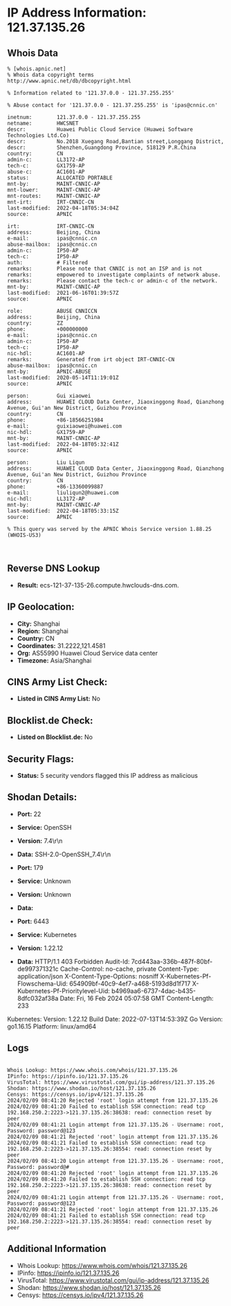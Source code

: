 # IP Address Information: 121.37.135.26

## Whois Data
```
% [whois.apnic.net]
% Whois data copyright terms    http://www.apnic.net/db/dbcopyright.html

% Information related to '121.37.0.0 - 121.37.255.255'

% Abuse contact for '121.37.0.0 - 121.37.255.255' is 'ipas@cnnic.cn'

inetnum:        121.37.0.0 - 121.37.255.255
netname:        HWCSNET
descr:          Huawei Public Cloud Service (Huawei Software Technologies Ltd.Co)
descr:          No.2018 Xuegang Road,Bantian street,Longgang District,
descr:          Shenzhen,Guangdong Province, 518129 P.R.China
country:        CN
admin-c:        LL3172-AP
tech-c:         GX1759-AP
abuse-c:        AC1601-AP
status:         ALLOCATED PORTABLE
mnt-by:         MAINT-CNNIC-AP
mnt-lower:      MAINT-CNNIC-AP
mnt-routes:     MAINT-CNNIC-AP
mnt-irt:        IRT-CNNIC-CN
last-modified:  2022-04-18T05:34:04Z
source:         APNIC

irt:            IRT-CNNIC-CN
address:        Beijing, China
e-mail:         ipas@cnnic.cn
abuse-mailbox:  ipas@cnnic.cn
admin-c:        IP50-AP
tech-c:         IP50-AP
auth:           # Filtered
remarks:        Please note that CNNIC is not an ISP and is not
remarks:        empowered to investigate complaints of network abuse.
remarks:        Please contact the tech-c or admin-c of the network.
mnt-by:         MAINT-CNNIC-AP
last-modified:  2021-06-16T01:39:57Z
source:         APNIC

role:           ABUSE CNNICCN
address:        Beijing, China
country:        ZZ
phone:          +000000000
e-mail:         ipas@cnnic.cn
admin-c:        IP50-AP
tech-c:         IP50-AP
nic-hdl:        AC1601-AP
remarks:        Generated from irt object IRT-CNNIC-CN
abuse-mailbox:  ipas@cnnic.cn
mnt-by:         APNIC-ABUSE
last-modified:  2020-05-14T11:19:01Z
source:         APNIC

person:         Gui xiaowei
address:        HUAWEI CLOUD Data Center, Jiaoxinggong Road, Qianzhong Avenue, Gui'an New District, Guizhou Province
country:        CN
phone:          +86-18566251984
e-mail:         guixiaowei@huawei.com
nic-hdl:        GX1759-AP
mnt-by:         MAINT-CNNIC-AP
last-modified:  2022-04-18T05:32:41Z
source:         APNIC

person:         Liu Liqun
address:        HUAWEI CLOUD Data Center, Jiaoxinggong Road, Qianzhong Avenue, Gui'an New District, Guizhou Province
country:        CN
phone:          +86-13360099887
e-mail:         liuliqun2@huawei.com
nic-hdl:        LL3172-AP
mnt-by:         MAINT-CNNIC-AP
last-modified:  2022-04-18T05:33:15Z
source:         APNIC

% This query was served by the APNIC Whois Service version 1.88.25 (WHOIS-US3)



```
## Reverse DNS Lookup
- **Result:** ecs-121-37-135-26.compute.hwclouds-dns.com.

## IP Geolocation:
- **City:** Shanghai
- **Region:** Shanghai
- **Country:** CN
- **Coordinates:** 31.2222,121.4581
- **Org:** AS55990 Huawei Cloud Service data center
- **Timezone:** Asia/Shanghai

## CINS Army List Check:
- **Listed in CINS Army List:** 
No

## Blocklist.de Check:
- **Listed on Blocklist.de:** 
No

## Security Flags:
- **Status:** 5 security vendors flagged this IP address as malicious

## Shodan Details:
- **Port:** 22
- **Service:** OpenSSH
- **Version:** 7.4\r\n
- **Data:** SSH-2.0-OpenSSH_7.4\r\n

- **Port:** 179
- **Service:** Unknown
- **Version:** Unknown
- **Data:** 

- **Port:** 6443
- **Service:** Kubernetes
- **Version:** 1.22.12
- **Data:** HTTP/1.1 403 Forbidden
Audit-Id: 7cd443aa-336b-487f-80bf-de997371321c
Cache-Control: no-cache, private
Content-Type: application/json
X-Content-Type-Options: nosniff
X-Kubernetes-Pf-Flowschema-Uid: 654909bf-40c9-4ef7-a468-5193d8d1f717
X-Kubernetes-Pf-Prioritylevel-Uid: b4969aa6-6737-4dac-b435-8dfc032af38a
Date: Fri, 16 Feb 2024 05:07:58 GMT
Content-Length: 233


Kubernetes:
  Version: 1.22.12
  Build Date: 2022-07-13T14:53:39Z
  Go Version: go1.16.15
  Platform: linux/amd64


## Logs
```

Whois Lookup: https://www.whois.com/whois/121.37.135.26
IPinfo: https://ipinfo.io/121.37.135.26
VirusTotal: https://www.virustotal.com/gui/ip-address/121.37.135.26
Shodan: https://www.shodan.io/host/121.37.135.26
Censys: https://censys.io/ipv4/121.37.135.26
2024/02/09 08:41:20 Rejected 'root' login attempt from 121.37.135.26
2024/02/09 08:41:20 Failed to establish SSH connection: read tcp 192.168.250.2:2223->121.37.135.26:38638: read: connection reset by peer
2024/02/09 08:41:21 Login attempt from 121.37.135.26 - Username: root, Password: password@123
2024/02/09 08:41:21 Rejected 'root' login attempt from 121.37.135.26
2024/02/09 08:41:21 Failed to establish SSH connection: read tcp 192.168.250.2:2223->121.37.135.26:38554: read: connection reset by peer
2024/02/09 08:41:20 Login attempt from 121.37.135.26 - Username: root, Password: password@#
2024/02/09 08:41:20 Rejected 'root' login attempt from 121.37.135.26
2024/02/09 08:41:20 Failed to establish SSH connection: read tcp 192.168.250.2:2223->121.37.135.26:38638: read: connection reset by peer
2024/02/09 08:41:21 Login attempt from 121.37.135.26 - Username: root, Password: password@123
2024/02/09 08:41:21 Rejected 'root' login attempt from 121.37.135.26
2024/02/09 08:41:21 Failed to establish SSH connection: read tcp 192.168.250.2:2223->121.37.135.26:38554: read: connection reset by peer

```
## Additional Information
- Whois Lookup: https://www.whois.com/whois/121.37.135.26
- IPinfo: https://ipinfo.io/121.37.135.26
- VirusTotal: https://www.virustotal.com/gui/ip-address/121.37.135.26
- Shodan: https://www.shodan.io/host/121.37.135.26
- Censys: https://censys.io/ipv4/121.37.135.26

